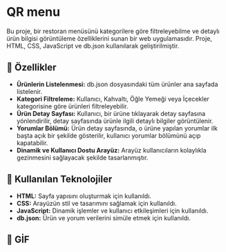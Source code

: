 # QR menu
Bu proje, bir restoran menüsünü kategorilere göre filtreleyebilme ve detaylı ürün bilgisi görüntüleme özelliklerini sunan bir web uygulamasıdır. 
Proje, HTML, CSS, JavaScript ve db.json kullanılarak geliştirilmiştir.

## 🚀 Özellikler
* **Ürünlerin Listelenmesi:** db.json dosyasındaki tüm ürünler ana sayfada listelenir.
* **Kategori Filtreleme:** Kullanıcı, Kahvaltı, Öğle Yemeği veya İçecekler kategorisine göre ürünleri filtreleyebilir.
* **Ürün Detay Sayfası:** Kullanıcı, bir ürüne tıklayarak detay sayfasına yönlendirilir, detay sayfasında ürünle ilgili detaylı bilgiler görüntülenir.
* **Yorumlar Bölümü:** Ürün detay sayfasında, o ürüne yapılan yorumlar ilk başta açık bir şekilde gösterilir, kullanıcı yorumlar bölümünü açıp kapatabilir.
* **Dinamik ve Kullanıcı Dostu Arayüz:** Arayüz kullanıcıların kolaylıkla gezinmesini sağlayacak şekilde tasarlanmıştır.

## 📌 Kullanılan Teknolojiler
* **HTML:** Sayfa yapısını oluşturmak için kullanıldı.
* **CSS:** Arayüzün stil ve tasarımını sağlamak için kullanıldı.
* **JavaScript:** Dinamik işlemler ve kullanıcı etkileşimleri için kullanıldı.
* **db.json:** Ürün ve yorum verilerini simüle etmek için kullanıldı.

## 📸 GİF

